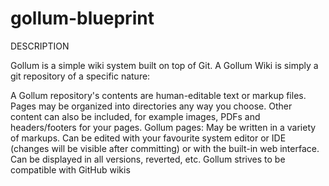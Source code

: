 # gollum-blueprint

DESCRIPTION

Gollum is a simple wiki system built on top of Git. A Gollum Wiki is simply a git repository of a specific nature:

A Gollum repository's contents are human-editable text or markup files.
Pages may be organized into directories any way you choose.
Other content can also be included, for example images, PDFs and headers/footers for your pages.
Gollum pages:
May be written in a variety of markups.
Can be edited with your favourite system editor or IDE (changes will be visible after committing) or with the built-in web interface.
Can be displayed in all versions, reverted, etc.
Gollum strives to be compatible with GitHub wikis
